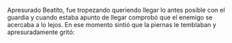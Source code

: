 Apresurado Beatito, fue tropezando queriendo llegar lo antes posible con el guardia
y cuando estaba apunto de llegar comprobó que el enemigo se acercaba a lo lejos.
En ese momento sintió que la piernas le temblaban y apresuradamente gritó:






